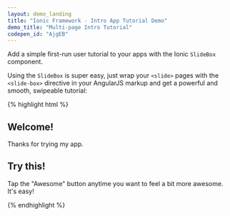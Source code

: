 ```yaml
---
layout: demo_landing
title: "Ionic Framework - Intro App Tutorial Demo"
demo_title: "Multi-page Intro Tutorial"
codepen_id: "AjgEB"
---
```


Add a simple first-run user tutorial to your apps with the Ionic
`SlideBox` component.

Using the `SlideBox` is super easy, just wrap your `<slide>` pages with the
`<slide-box>` directive in your AngularJS markup and get a powerful and
smooth, swipeable tutorial:

{% highlight html %}
<slide-box>

  <!-- Slide page one -->
  <slide>
    <h2>Welcome!</h2>
    <p>
      Thanks for trying my app.
    </p>
  </slide>

  <!-- Slide page two -->
  <slide>
    <h2>Try this!</h2>
    <p>
      Tap the "Awesome" button anytime you want
      to feel a bit more awesome. It's easy!
    </p>
  </slide>

  <!-- More slides here... -->
</slide-box>
{% endhighlight %}